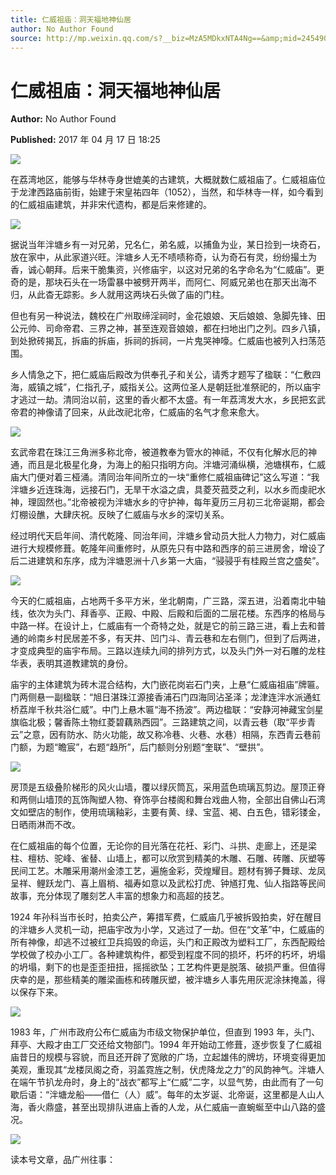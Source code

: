 ```yaml
---
title: 仁威祖庙：洞天福地神仙居
author: No Author Found
source: http://mp.weixin.qq.com/s?__biz=MzA5MDkxNTA4Ng==&amp;mid=2454905945&amp;idx=1&amp;sn=f1898de223b356d97d5998116c247286&amp;chksm=87a22c38b0d5a52ead8b35f28849e4bf58ef512d209522cc6f89cc2dbecee81109a5baa15fb1#rd
---
```


# 仁威祖庙：洞天福地神仙居

**Author:** No Author Found

**Published:** 2017 年 04 月 17 日 18:25

![](http://mmbiz.qpic.cn/mmbiz_jpg/PJWG74pLsMY6VjSs8icl92DouG8adAGS0ibIkmicA6dYrXchQel1ic3LTtD572I9r9sbW2tOnBvpibgicAXRcdc4p5aA/0?wx_fmt=jpeg)

在荔湾地区，能够与华林寺身世媲美的古建筑，大概就数仁威祖庙了。仁威祖庙位于龙津西路庙前街，始建于宋皇祐四年（1052），当然，和华林寺一样，如今看到的仁威祖庙建筑，并非宋代遗构，都是后来修建的。

![](http://mmbiz.qpic.cn/mmbiz_jpg/PJWG74pLsMYqWGIbBeSjeXvia8DzScKibtPB4XaiadiadnbHHLNqFs0odTzzrOR0pPX1vBE7kkOmRLDDA2RVgW1fhQ/0?wx_fmt=jpeg)

据说当年泮塘乡有一对兄弟，兄名仁，弟名威，以捕鱼为业，某日捡到一块奇石，放在家中，从此家道兴旺。泮塘乡人无不啧啧称奇，认为奇石有灵，纷纷撮土为香，诚心朝拜。后来干脆集资，兴修庙宇，以这对兄弟的名字命名为“仁威庙”。更奇的是，那块石头在一场雷暴中被劈开两半，而阿仁、阿威兄弟也在那天出海不归，从此杳无踪影。乡人就用这两块石头做了庙的门柱。

但也有另一种说法，魏校在广州取缔淫祠时，金花娘娘、天后娘娘、急脚先锋、田公元帅、司命帝君、三界之神，甚至连观音娘娘，都在扫地出门之列。四乡八镇，到处掀砖揭瓦，拆庙的拆庙，拆祠的拆祠，一片鬼哭神嚎。仁威庙也被列入扫荡范围。

乡人情急之下，把仁威庙后殿改为供奉孔子和关公，请秀才题写了楹联：“仁敷四海，威镇之城”，仁指孔子，威指关公。这两位圣人是朝廷批准祭祀的，所以庙宇才逃过一劫。清同治以前，这里的香火都不太盛。有一年荔湾发大水，乡民把玄武帝君的神像请了回来，从此改祀北帝，仁威庙的名气才愈来愈大。

![](http://mmbiz.qpic.cn/mmbiz_jpg/PJWG74pLsMYqWGIbBeSjeXvia8DzScKibtxNLvua1cFCpn2MXm9BQxmVsLibKgPQLbj7Dh7qwHXrDMZRlGuRmZcLw/0?wx_fmt=jpeg)

玄武帝君在珠江三角洲多称北帝，被道教奉为管水的神祗，不仅有化解水厄的神通，而且是北极星化身，为海上的船只指明方向。泮塘河涌纵横，池塘棋布，仁威庙大门便对着三桠涌。清同治年间所立的一块“重修仁威祖庙碑记”这么写道：“我泮塘乡近连珠海，远接石门，无旱干水溢之虞，具菱芡菰茭之利，以水乡而虔祀水神，理固然也。”北帝被视为泮塘水乡的守护神，每年夏历三月初三北帝诞期，都会灯棚设醮，大肆庆祝。反映了仁威庙与水乡的深切关系。

经过明代天启年间、清代乾隆、同治年间，泮塘乡曾动员大批人力物力，对仁威庙进行大规模修葺。乾隆年间重修时，从原先只有中路和西序的前三进房舍，增设了后二进建筑和东序，成为泮塘恩洲十八乡第一大庙，“骎骎乎有桂殿兰宫之盛矣”。

![](http://mmbiz.qpic.cn/mmbiz_jpg/PJWG74pLsMYqWGIbBeSjeXvia8DzScKibtfEPtaHkhNJqiaQDf9yf7CBhluy3uQvHZGugcka9MoGEgSib8PcO8W5EA/0?wx_fmt=jpeg)

今天的仁威祖庙，占地两千多平方米，坐北朝南，广三路，深五进，沿着南北中轴线，依次为头门、拜香亭、正殿、中殿、后殿和后面的二层花楼。东西序的格局与中路一样。在设计上，仁威庙有一个奇特之处，就是它的前三路三进，看上去和普通的岭南乡村民居差不多，有天井、凹门斗、青云巷和左右侧门，但到了后两进，才变成典型的庙宇布局。三路以连续九间的排列方式，以及头门外一对石雕的龙柱华表，表明其道教建筑的身份。

庙宇的主体建筑为砖木混合结构，大门嵌花岗岩石门夹，上悬“仁威庙祖庙”牌匾。门两侧悬一副楹联：“旭日湛珠江源接香浦石门四海同沾圣泽；龙津连泮水派通虹桥荔岸千秋共浴仁威”。中门上悬木匾“海不扬波”。两边楹联：“安静河神藏宝剑星旗临北极；馨香陈土物红菱碧藕熟西园”。三路建筑之间，以青云巷（取“平步青云”之意，因有防水、防火功能，故又称冷巷、火巷、水巷）相隔，东西青云巷前门额，为题“瞻宸”，右题“趋所”，后门额则分别题“奎联”、“壁拱”。

![](http://mmbiz.qpic.cn/mmbiz_jpg/PJWG74pLsMYqWGIbBeSjeXvia8DzScKibtPjbm203s0eiahsLNX6cDBCH2EHC9CZlJFXAL9p0a3vJmAsoqVoiaJ7aA/0?wx_fmt=jpeg)

房顶是五级叠阶梯形的风火山墙，覆以绿灰筒瓦，采用蓝色琉璃瓦剪边。屋顶正脊和两侧山墙顶的瓦饰陶塑人物、脊饰亭台楼阁和舞台戏曲人物，全部出自佛山石湾文如壁店的制作，使用琉璃釉彩，主要有黄、绿、宝蓝、褐、白五色，错彩镂金，日晒雨淋而不改。

在仁威祖庙的每个位置，无论你的目光落在花衽、彩门、斗拱、走廊上，还是梁柱、檀枋、驼峰、雀替、山墙上，都可以欣赏到精美的木雕、石雕、砖雕、灰塑等民间工艺。木雕采用潮州金漆工艺，遍施金彩，荧煌耀目。题材有狮子舞球、龙凤呈祥、鲤跃龙门、喜上眉梢、福寿如意以及武松打虎、钟馗打鬼、仙人指路等民间故事，充分体现了雕刻艺人丰富的想象力和高超的技艺。

1924 年孙科当市长时，拍卖公产，筹措军费，仁威庙几乎被拆毁拍卖，好在醒目的泮塘乡人灵机一动，把庙宇改为小学，又逃过了一劫。但在“文革”中，仁威庙的所有神像，却逃不过被红卫兵捣毁的命运，头门和正殿改为塑料工厂，东西配殿给学校做了校办小工厂。各种建筑构件，都受到程度不同的损坏，朽坏的朽坏，坍塌的坍塌，剩下的也是歪歪扭扭，摇摇欲坠；工艺构件更是脱落、破损严重。但值得庆幸的是，那些精美的雕梁画栋和砖雕灰塑，被泮塘乡人事先用灰泥涂抹掩盖，得以保存下来。

![](http://mmbiz.qpic.cn/mmbiz_jpg/PJWG74pLsMYqWGIbBeSjeXvia8DzScKibtkfzjPT1W0DWwdWqjV7SUxGqRnIdoMCe65IFnHSZUyuOtAuSu7sTDqA/0?wx_fmt=jpeg)

1983 年，广州市政府公布仁威庙为市级文物保护单位，但直到 1993 年，头门、拜亭、大殿才由工厂交还给文物部门。1994 年开始动工修葺，逐步恢复了仁威祖庙昔日的规模与容貌，而且还开辟了宽敞的广场，立起雄伟的牌坊，环境变得更加美观，重现其“龙楼凤阁之奇，羽盖霓旌之制，伏虎降龙之力”的风韵神气。泮塘人在端午节扒龙舟时，身上的“战衣”都写上“仁威”二字，以显气势，由此而有了一句歇后语：“泮塘龙船——借仁（人）威”。每年的太岁诞、北帝诞，这里都是人山人海，香火鼎盛，甚至出现排队进庙上香的人龙，从仁威庙一直蜿蜒至中山八路的盛况。

![](http://mmbiz.qpic.cn/mmbiz_gif/PJWG74pLsMYf2b50xFTbTsibmjv5gNVOxZegUj8mrKtpuzCpBAYnQw9duHfIcNnUzicicnGUSv4EWPSTRAPvV9g3w/0?wx_fmt=gif)

读本号文章，品广州往事：
